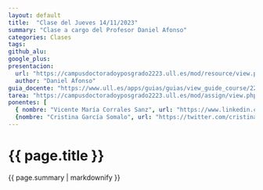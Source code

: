 ```yaml
---
layout: default
title:  "Clase del Jueves 14/11/2023"
summary: "Clase a cargo del Profesor Daniel Afonso"
categories: Clases
tags:  
github_alu: 
google_plus: 
presentacion: 
  url: "https://campusdoctoradoyposgrado2223.ull.es/mod/resource/view.php?id=843"
  author: "Daniel Afonso"
guia_docente: "https://www.ull.es/apps/guias/guias/view_guide_course/2223/125771143"
tarea: "https://campusdoctoradoyposgrado2223.ull.es/mod/assign/view.php?id=29953"
ponentes: [ 
  { nombre: "Vicente María Corrales Sanz", url: "https://www.linkedin.com/in/vicente-maria-corrales-sanz-b0368a159/"}, 
  {nombre: "Cristina García Somalo", url: "https://twitter.com/cristinagsomalo"}]
---
```


# {{ page.title }}

{{ page.summary | markdownify }}
